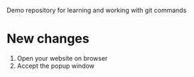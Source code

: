 Demo repository for learning and working with git commands

# New changes

1. Open your website on browser
2. Accept the popup window